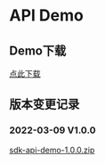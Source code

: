 # API Demo

## Demo下载

[点此下载](/java/sdk-api-demo-1.0.0.zip)



## 版本变更记录

### 2022-03-09 V1.0.0

[sdk-api-demo-1.0.0.zip](/java/sdk-api-demo-1.0.0.zip)





